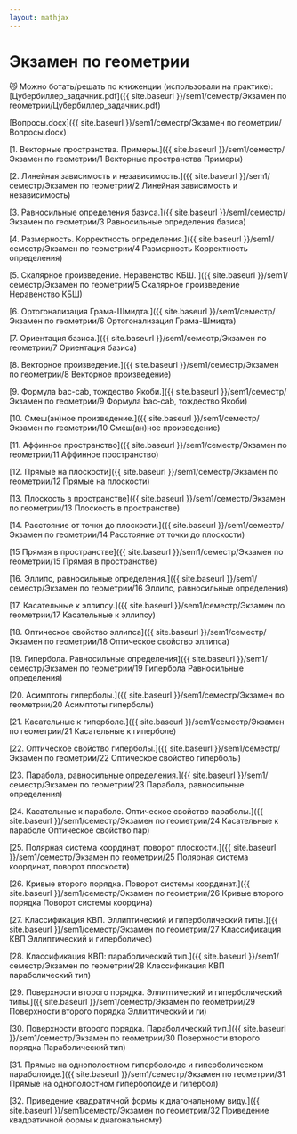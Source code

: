 ```yaml
---  
layout: mathjax  
---  
```

  
# Экзамен по геометрии  
  
<aside>  
😼 Можно ботать/решать по книженции (использовали на практике):  
</aside>  
[Цубербиллер_задачник.pdf]({{ site.baseurl }}/sem1/семестр/Экзамен по геометрии/Цубербиллер_задачник.pdf)  
  
[Вопросы.docx]({{ site.baseurl }}/sem1/семестр/Экзамен по геометрии/Вопросы.docx)  
  
[1. Векторные пространства. Примеры.]({{ site.baseurl }}/sem1/семестр/Экзамен по геометрии/1 Векторные пространства Примеры)  
  
[2. Линейная зависимость и независимость.]({{ site.baseurl }}/sem1/семестр/Экзамен по геометрии/2 Линейная зависимость и независимость)  
  
[3. Равносильные определения базиса.]({{ site.baseurl }}/sem1/семестр/Экзамен по геометрии/3 Равносильные определения базиса)  
  
[4. Размерность. Корректность определения.]({{ site.baseurl }}/sem1/семестр/Экзамен по геометрии/4 Размерность Корректность определения)  
  
[5. Скалярное произведение. Неравенство КБШ. ]({{ site.baseurl }}/sem1/семестр/Экзамен по геометрии/5 Скалярное произведение Неравенство КБШ)  
  
[6. Ортогонализация Грама-Шмидта.]({{ site.baseurl }}/sem1/семестр/Экзамен по геометрии/6 Ортогонализация Грама-Шмидта)  
  
[7. Ориентация базиса.]({{ site.baseurl }}/sem1/семестр/Экзамен по геометрии/7 Ориентация базиса)  
  
[8. Векторное произведение.]({{ site.baseurl }}/sem1/семестр/Экзамен по геометрии/8 Векторное произведение)  
  
[9. Формула bac-cab, тождество Якоби.]({{ site.baseurl }}/sem1/семестр/Экзамен по геометрии/9 Формула bac-cab, тождество Якоби)  
  
[10. Смеш(ан)ное произведение.]({{ site.baseurl }}/sem1/семестр/Экзамен по геометрии/10 Смеш(ан)ное произведение)  
  
[11. Аффинное пространство]({{ site.baseurl }}/sem1/семестр/Экзамен по геометрии/11 Аффинное пространство)  
  
[12. Прямые на плоскости]({{ site.baseurl }}/sem1/семестр/Экзамен по геометрии/12 Прямые на плоскости)  
  
[13. Плоскость в пространстве]({{ site.baseurl }}/sem1/семестр/Экзамен по геометрии/13 Плоскость в пространстве)  
  
[14. Расстояние от точки до плоскости.]({{ site.baseurl }}/sem1/семестр/Экзамен по геометрии/14 Расстояние от точки до плоскости)  
  
[15 Прямая в пространстве]({{ site.baseurl }}/sem1/семестр/Экзамен по геометрии/15 Прямая в пространстве)  
  
[16. Эллипс, равносильные определения.]({{ site.baseurl }}/sem1/семестр/Экзамен по геометрии/16 Эллипс, равносильные определения)  
  
[17. Касательные к эллипсу.]({{ site.baseurl }}/sem1/семестр/Экзамен по геометрии/17 Касательные к эллипсу)  
  
[18. Оптическое свойство эллипса]({{ site.baseurl }}/sem1/семестр/Экзамен по геометрии/18 Оптическое свойство эллипса)  
  
[19. Гипербола. Равносильные определения]({{ site.baseurl }}/sem1/семестр/Экзамен по геометрии/19 Гипербола Равносильные определения)  
  
[20. Асимптоты гиперболы.]({{ site.baseurl }}/sem1/семестр/Экзамен по геометрии/20 Асимптоты гиперболы)  
  
[21. Касательные к гиперболе.]({{ site.baseurl }}/sem1/семестр/Экзамен по геометрии/21 Касательные к гиперболе)  
  
[22. Оптическое свойство гиперболы.]({{ site.baseurl }}/sem1/семестр/Экзамен по геометрии/22 Оптическое свойство гиперболы)  
  
[23. Парабола, равносильные определения.]({{ site.baseurl }}/sem1/семестр/Экзамен по геометрии/23 Парабола, равносильные определения)  
  
[24. Касательные к параболе. Оптическое свойство параболы.]({{ site.baseurl }}/sem1/семестр/Экзамен по геометрии/24 Касательные к параболе Оптическое свойство пар)  
  
[25. Полярная система координат, поворот плоскости.]({{ site.baseurl }}/sem1/семестр/Экзамен по геометрии/25 Полярная система координат, поворот плоскости)  
  
[26. Кривые второго порядка. Поворот системы координат.]({{ site.baseurl }}/sem1/семестр/Экзамен по геометрии/26 Кривые второго порядка Поворот системы координа)  
  
[27. Классификация КВП. Эллиптический и гиперболический типы.]({{ site.baseurl }}/sem1/семестр/Экзамен по геометрии/27 Классификация КВП Эллиптический и гиперболичес)  
  
[28. Классификация КВП: параболический тип.]({{ site.baseurl }}/sem1/семестр/Экзамен по геометрии/28 Классификация КВП параболический тип)  
  
[29. Поверхности второго порядка. Эллиптический и гиперболический типы.]({{ site.baseurl }}/sem1/семестр/Экзамен по геометрии/29 Поверхности второго порядка Эллиптический и ги)  
  
[30. Поверхности второго порядка. Параболический тип.]({{ site.baseurl }}/sem1/семестр/Экзамен по геометрии/30 Поверхности второго порядка Параболический тип)  
  
[31. Прямые на однополостном гиперболоиде и гиперболическом параболоиде.]({{ site.baseurl }}/sem1/семестр/Экзамен по геометрии/31 Прямые на однополостном гиперболоиде и гипербол)  
  
[32. Приведение квадратичной формы к диагональному виду.]({{ site.baseurl }}/sem1/семестр/Экзамен по геометрии/32 Приведение квадратичной формы к диагональному)  
